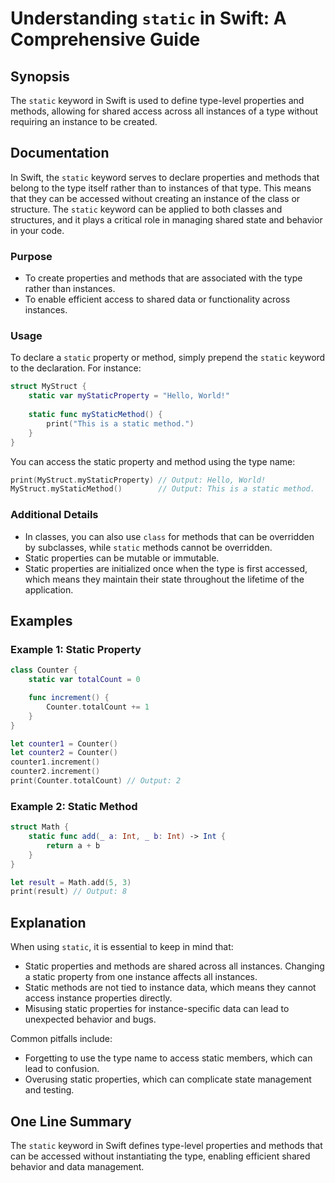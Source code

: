 <!--
Meta Description: # Understanding `static` in Swift: A Comprehensive Guide ## Synopsis The `static` keyword in Swift is used to define type-level properties and methods...
Meta Keywords: static, type, properties, can, swift
-->

# Understanding `static` in Swift: A Comprehensive Guide

## Synopsis
The `static` keyword in Swift is used to define type-level properties and methods, allowing for shared access across all instances of a type without requiring an instance to be created.

## Documentation
In Swift, the `static` keyword serves to declare properties and methods that belong to the type itself rather than to instances of that type. This means that they can be accessed without creating an instance of the class or structure. The `static` keyword can be applied to both classes and structures, and it plays a critical role in managing shared state and behavior in your code.

### Purpose
- To create properties and methods that are associated with the type rather than instances.
- To enable efficient access to shared data or functionality across instances.

### Usage
To declare a `static` property or method, simply prepend the `static` keyword to the declaration. For instance:

```swift
struct MyStruct {
    static var myStaticProperty = "Hello, World!"
    
    static func myStaticMethod() {
        print("This is a static method.")
    }
}
```

You can access the static property and method using the type name:

```swift
print(MyStruct.myStaticProperty) // Output: Hello, World!
MyStruct.myStaticMethod()        // Output: This is a static method.
```

### Additional Details
- In classes, you can also use `class` for methods that can be overridden by subclasses, while `static` methods cannot be overridden.
- Static properties can be mutable or immutable.
- Static properties are initialized once when the type is first accessed, which means they maintain their state throughout the lifetime of the application.

## Examples

### Example 1: Static Property
```swift
class Counter {
    static var totalCount = 0

    func increment() {
        Counter.totalCount += 1
    }
}

let counter1 = Counter()
let counter2 = Counter()
counter1.increment()
counter2.increment()
print(Counter.totalCount) // Output: 2
```

### Example 2: Static Method
```swift
struct Math {
    static func add(_ a: Int, _ b: Int) -> Int {
        return a + b
    }
}

let result = Math.add(5, 3)
print(result) // Output: 8
```

## Explanation
When using `static`, it is essential to keep in mind that:
- Static properties and methods are shared across all instances. Changing a static property from one instance affects all instances.
- Static methods are not tied to instance data, which means they cannot access instance properties directly.
- Misusing static properties for instance-specific data can lead to unexpected behavior and bugs.

Common pitfalls include:
- Forgetting to use the type name to access static members, which can lead to confusion.
- Overusing static properties, which can complicate state management and testing.

## One Line Summary
The `static` keyword in Swift defines type-level properties and methods that can be accessed without instantiating the type, enabling efficient shared behavior and data management.
